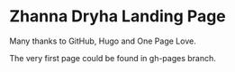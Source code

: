 Zhanna Dryha Landing Page
=====

Many thanks to GitHub, Hugo and One Page Love.

The very first page could be found in gh-pages branch.